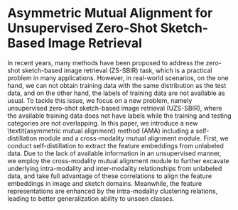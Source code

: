 # Asymmetric Mutual Alignment for Unsupervised Zero-Shot Sketch-Based Image Retrieval

In recent years, many methods have been proposed to address the zero-shot sketch-based image retrieval (ZS-SBIR) task, which is a practical problem in many applications. However, in real-world scenarios, on the one hand, we can not obtain training data with the same distribution as the test data, and on the other hand, the labels of training data are not available as usual. To tackle this issue, we focus on a new problem, namely unsupervised zero-shot sketch-based image retrieval (UZS-SBIR), where the available training data does not have labels while the training and testing categories are not overlapping.
In this paper, we introduce a  new \textit{asymmetric mutual alignment} method (AMA) including a self-distillation module and a cross-modality mutual alignment module. First, we conduct self-distillation to extract the feature embeddings from unlabeled data. Due to the lack of  available information in an unsupervised manner, we employ the cross-modality mutual alignment module to further excavate underlying intra-modality and inter-modality relationships from unlabeled data, and take full advantage of these correlations to align the feature embeddings in image and sketch domains. Meanwhile, the feature representations are enhanced by the intra-modality clustering relations, leading to better generalization ability to unseen classes. 
